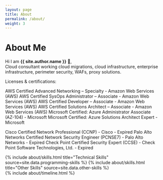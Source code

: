 ```yaml
---
layout: page
title: About
permalink: /about/
weight: 3
---
```


# **About Me**

Hi I am **{{ site.author.name }}** :wave:,<br>
Cloud consultant working cloud migrations, cloud infrastructure, enterprise infrastructure, perimeter security, WAFs, proxy solutions.

Licenses & certifications:

AWS Certified Advanced Networking – Specialty - Amazon Web Services (AWS)
AWS Certified SysOps Administrator – Associate - Amazon Web Services (AWS)
AWS Certified Developer – Associate - Amazon Web Services (AWS)
AWS Certified Solutions Architect – Associate - Amazon Web Services (AWS)
Microsoft Certified: Azure Administrator Associate (AZ-104) - Microsoft
Microsoft Certified: Azure Solutions Architect Expert - Microsoft

Cisco Certified Network Professional (CCNP) - Cisco - Expired
Palo Alto Networks Certified Network Security Engineer (PCNSE7) - Palo Alto Networks - Expired
Check Point Certified Security Expert (CCSE) - Check Point Software Technologies, Ltd. - Expired

<div class="row">
{% include about/skills.html title="Technical Skills" source=site.data.programming-skills %}
{% include about/skills.html title="Other Skills" source=site.data.other-skills %}
</div>

<div class="row">
{% include about/timeline.html %}
</div>